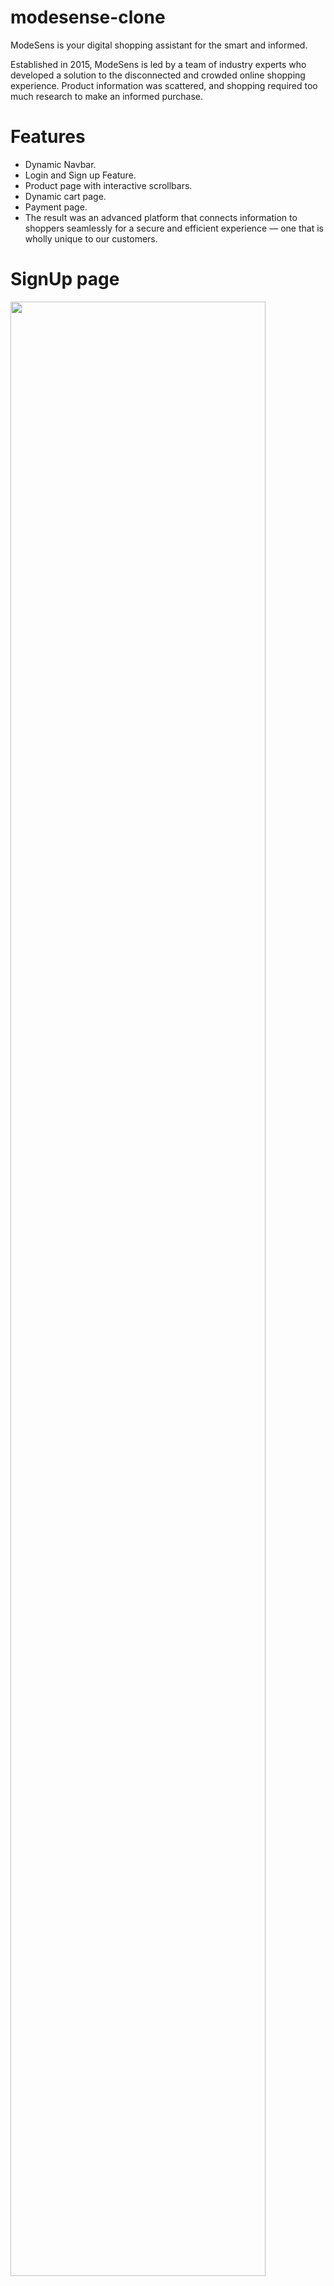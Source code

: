 # modesense-clone
ModeSens is your digital shopping assistant for the smart and informed.

Established in 2015, ModeSens is led by a team of industry experts who developed a solution to the disconnected and crowded online shopping experience. Product information was scattered, and shopping required too much research to make an informed purchase.

# Features
- Dynamic Navbar.
- Login and Sign up Feature.
- Product page with interactive scrollbars.
- Dynamic cart page.
- Payment page.
- The result was an advanced platform that connects information to shoppers seamlessly for a secure and efficient experience — one that is wholly unique to our customers.

# SignUp page
<img src="https://github.com/vishal-girhepunje/modesense-clone/blob/main/Readme_img/signup.png?raw=true" width="90%"/>

# Home Page
<img src="https://github.com/vishal-girhepunje/modesense-clone/blob/main/Readme_img/home_1.png?raw=true" width="90%"/>
<img src="https://github.com/vishal-girhepunje/modesense-clone/blob/main/Readme_img/home_2.png?raw=true" width="90%"/>
<img src="https://github.com/vishal-girhepunje/modesense-clone/blob/main/Readme_img/home_3.png?raw=true" width="90%"/>
<img src="https://github.com/vishal-girhepunje/modesense-clone/blob/main/Readme_img/home_4.png?raw=true" width="90%"/>

# Products Page
<img src="https://github.com/vishal-girhepunje/modesense-clone/blob/main/Readme_img/Product_1.png?raw=true" width="90%"/>
<img src="https://github.com/vishal-girhepunje/modesense-clone/blob/main/Readme_img/Product_2.png?raw=true" width="90%"/>
<img src="https://github.com/vishal-girhepunje/modesense-clone/blob/main/Readme_img/Product_3.png?raw=true" width="90%"/>
<img src="https://github.com/vishal-girhepunje/modesense-clone/blob/main/Readme_img/Product_4.png?raw=true" width="90%"/>
<img src="https://github.com/vishal-girhepunje/modesense-clone/blob/main/Readme_img/Product_5.png?raw=true" width="90%"/>

# Community Page
<img src="https://github.com/vishal-girhepunje/modesense-clone/blob/main/Readme_img/community.png?raw=true" width="90%"/>

# Cart Page
<img src="https://github.com/vishal-girhepunje/modesense-clone/blob/main/Readme_img/cart.png?raw=true" width="90%"/>

# Admin Page
- Admin login id:-admin@login
- Admin login password:-admin@12345
<img src="https://github.com/vishal-girhepunje/modesense-clone/blob/main/Readme_img/admin_page.png?raw=true" width="90%"/>

# Execution
If you want to run our project in your local machine
Follow the given steps:
- Clone our repository 
- Open our code in VS code
- Go to the client folder using cd client command
- In the terminal write npm install, it will install all the dependencies for our project
- Than simply write npm start
- Congratulations! Now you can navigate to our website
- Simply click on link:-https://github.com/vishal-girhepunje/modesense-clone

# Tech Stack
- HTML
- CSS
- JAVA-Script
- Github
- Json Server
